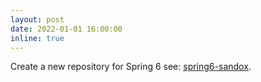 ```yaml
---
layout: post
date: 2022-01-01 16:00:00
inline: true
---
```


Create a new repository for Spring 6 see: [spring6-sandox](https://github.com/hantsy/spring6-sandbox).

